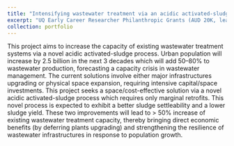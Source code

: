 ```yaml
---
title: "Intensifying wastewater treatment via an acidic activated-sludge process"
excerpt: "UQ Early Career Researcher Philanthropic Grants (AUD 20K, leading CI) <br/><img src='/images/ECR.png'>"
collection: portfolio
---
```


This project aims to increase the capacity of existing wastewater treatment systems via a novel acidic activated-sludge process. Urban population will increase by 2.5 billion in the next 3 decades which will add 50–80% to wastewater production, forecasting a capacity crisis in wastewater management. The current solutions involve either major infrastructures upgrading or physical space expansion, requiring intensive capital/space investments. This project
seeks a space/cost-effective solution via a novel acidic activated-sludge process which requires only marginal retrofits. This novel process is expected to exhibit a better sludge settleability and a lower sludge yield. These two improvements
will lead to > 50% increase of existing wastewater treatment capacity, thereby bringing direct economic benefits (by deferring plants upgrading) and strengthening the resilience of wastewater infrastructures in response to population
growth.